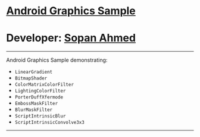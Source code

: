 # [Android Graphics Sample][published url]
# Developer: [Sopan Ahmed][instructor url]

---------------------

Android Graphics Sample demonstrating:

 * `LinearGradient`
 * `BitmapShader`
 * `ColorMatrixColorFilter`
 * `LightingColorFilter`
 * `PorterDuffXfermode`
 * `EmbossMaskFilter`
 * `BlurMaskFilter`
 * `ScriptIntrinsicBlur`
 * `ScriptIntrinsicConvolve3x3`
 
 ------

[published url]: https://github.com/gitproject09/androidGraphicsSample
[instructor url]: https://github.com/gitproject09
